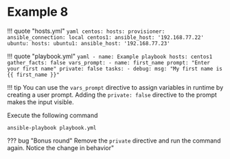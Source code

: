 # Example 8

!!! quote "hosts.yml"
    ```yaml
    centos:
      hosts:
        provisioner:
          ansible_connection: local
        centos1:
          ansible_host: '192.168.77.22'
    ubuntu:
      hosts:
        ubuntu1:
          ansible_host: '192.168.77.23'
    ```

!!! quote "playbook.yml"
    ```yaml
    - name: Example playbook
      hosts: centos1
      gather_facts: false
      vars_prompt:
        - name: first_name
          prompt: "Enter your first name"
          private: false
      tasks:
        - debug:
            msg: "My first name is {{ first_name }}"
    ```

!!! tip
    You can use the `vars_prompt` directive to assign variables in runtime by creating a user prompt. Adding the `private: false` directive to the prompt makes the input visible.

Execute the following command
```
ansible-playbook playbook.yml
```

??? bug "Bonus round"
    Remove the `private` directive and run the command again. Notice the change in behavior"
